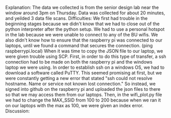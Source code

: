 Explanation: 
The data we collected is from the senior design lab near the window around 3pm on Thursday. Data was collected for about 20 minutes, and yeilded 3 data file scans.
Difficulties:
We first had trouble in the beginning stages because we didn't know that we had to close out of the python interpreter after the python setup.
We had to use a personal hotspot in the lab because we were unable to connect to any of the BU wifis.
We also didn't know how to ensure that the raspberry pi was connected to our laptops, until we found a command that secures the connection. (ping raspberrypi.local)
When it was time to copy the JSON file to our laptop, we were given trouble using SCP. First, in order to do this type of transfer, a ssh connection had to be made on both the raspberry pi and the windows laptop we were using. In order to establish ssh on a windows OS, we had to download a software called PuTTY. This seemed promising at first, but we were constantly getting a new error that stated "ssh could not resolve hostname. Name or service not known lost connection." So instead, we signed into github on the raspberry pi and uploaded the json files to there so that we may access them from our laptops.
Then, in the wifi_plot.py file we had to change the MAX_SSID from 100 to 200 because when we ran it on our laptops with the max as 100, we were given an index error.
Discussion:
